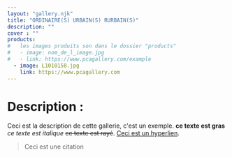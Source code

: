 ```yaml
---
layout: "gallery.njk"
title: "ORDINAIRE(S) URBAIN(S) RURBAIN(S)"
description: ""
cover : ""
products:
#   les images produits son dans le dossier "products"
#   - image: nom_de_l_image.jpg
#   - link: https://www.pcagallery.com/example
  - image: L1010158.jpg
    link: https://www.pcagallery.com
---
```

# Description :

Ceci est la description de cette gallerie, c'est un exemple.
**ce texte est gras** *ce texte est italique* ~~ce texte est rayé~~.
[Ceci est un hyperlien](https:www.google.com/).

> Ceci est une citation